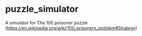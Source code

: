 # puzzle_simulator
A simulator for The 100 poisoner puzzle (https://en.wikipedia.org/wiki/100_prisoners_problem#Strategy)

